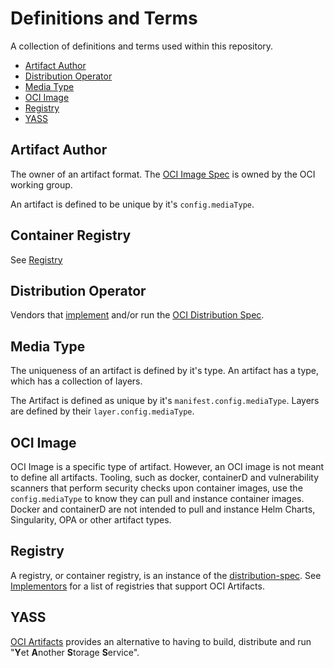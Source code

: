 # Definitions and Terms

A collection of definitions and terms used within this repository.

* [Artifact Author](#artifact-author)
* [Distribution Operator](#distribution-operator)
* [Media Type](#media-type)
* [OCI Image](#oci-image)
* [Registry](#registry)
* [YASS](#yass)

## Artifact Author

The owner of an artifact format. The [OCI Image Spec](https://github.com/opencontainers/image-spec/) is owned by the OCI working group. 

An artifact is defined to be unique by it's `config.mediaType`. 

## Container Registry

See [Registry](#registry)


## Distribution Operator

Vendors that [implement][Implementors] and/or run the [OCI Distribution Spec](https://github.com/opencontainers/distribution-spec/). 

## Media Type

The uniqueness of an artifact is defined by it's type. An artifact has a type, which has a collection of layers.

The Artifact is defined as unique by it's `manifest.config.mediaType`. Layers are defined by their `layer.config.mediaType`. 

## OCI Image

OCI Image is a specific type of artifact. However, an OCI image is not meant to define all artifacts. Tooling, such as docker, containerD and vulnerability scanners that perform security checks upon container images, use the `config.mediaType` to know they can pull and instance container images. Docker and containerD are not intended to pull and instance Helm Charts, Singularity, OPA or other artifact types. 

## Registry

A registry, or container registry, is an instance of the [distribution-spec]. See [Implementors][Implementors] for a list of registries that support OCI Artifacts. 

## YASS

[OCI Artifacts][artifacts] provides an alternative to having to build, distribute and run "**Y**et **A**nother **S**torage **S**ervice". 

[artifacts]: https://github.com/opencontainers/artifacts
[Implementors]: https://github.com/SteveLasker/artifacts/blob/implementors/implementations.md
[distribution-spec]: https://github.com/opencontainers/distribution-spec/
